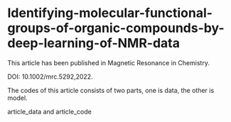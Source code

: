 # Identifying-molecular-functional-groups-of-organic-compounds-by-deep-learning-of-NMR-data


This article has been published in Magnetic Resonance in Chemistry.

DOI: 10.1002/mrc.5292,2022.

The codes of this article consists of two parts, one is data, the other is model.

article_data and article_code
